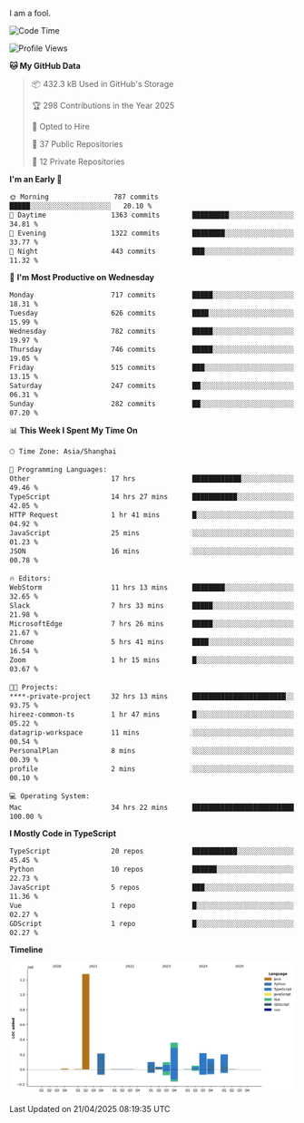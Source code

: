 I am a fool.

<!--START_SECTION:waka-->
![Code Time](http://img.shields.io/badge/Code%20Time-2%2C908%20hrs%2035%20mins-blue)

![Profile Views](http://img.shields.io/badge/Profile%20Views-2-blue)

**🐱 My GitHub Data** 

> 📦 432.3 kB Used in GitHub's Storage 
 > 
> 🏆 298 Contributions in the Year 2025
 > 
> 💼 Opted to Hire
 > 
> 📜 37 Public Repositories 
 > 
> 🔑 12 Private Repositories 
 > 
**I'm an Early 🐤** 

```text
🌞 Morning                787 commits         █████░░░░░░░░░░░░░░░░░░░░   20.10 % 
🌆 Daytime                1363 commits        █████████░░░░░░░░░░░░░░░░   34.81 % 
🌃 Evening                1322 commits        ████████░░░░░░░░░░░░░░░░░   33.77 % 
🌙 Night                  443 commits         ███░░░░░░░░░░░░░░░░░░░░░░   11.32 % 
```
📅 **I'm Most Productive on Wednesday** 

```text
Monday                   717 commits         █████░░░░░░░░░░░░░░░░░░░░   18.31 % 
Tuesday                  626 commits         ████░░░░░░░░░░░░░░░░░░░░░   15.99 % 
Wednesday                782 commits         █████░░░░░░░░░░░░░░░░░░░░   19.97 % 
Thursday                 746 commits         █████░░░░░░░░░░░░░░░░░░░░   19.05 % 
Friday                   515 commits         ███░░░░░░░░░░░░░░░░░░░░░░   13.15 % 
Saturday                 247 commits         ██░░░░░░░░░░░░░░░░░░░░░░░   06.31 % 
Sunday                   282 commits         ██░░░░░░░░░░░░░░░░░░░░░░░   07.20 % 
```


📊 **This Week I Spent My Time On** 

```text
🕑︎ Time Zone: Asia/Shanghai

💬 Programming Languages: 
Other                    17 hrs              ████████████░░░░░░░░░░░░░   49.46 % 
TypeScript               14 hrs 27 mins      ███████████░░░░░░░░░░░░░░   42.05 % 
HTTP Request             1 hr 41 mins        █░░░░░░░░░░░░░░░░░░░░░░░░   04.92 % 
JavaScript               25 mins             ░░░░░░░░░░░░░░░░░░░░░░░░░   01.23 % 
JSON                     16 mins             ░░░░░░░░░░░░░░░░░░░░░░░░░   00.78 % 

🔥 Editors: 
WebStorm                 11 hrs 13 mins      ████████░░░░░░░░░░░░░░░░░   32.65 % 
Slack                    7 hrs 33 mins       █████░░░░░░░░░░░░░░░░░░░░   21.98 % 
MicrosoftEdge            7 hrs 26 mins       █████░░░░░░░░░░░░░░░░░░░░   21.67 % 
Chrome                   5 hrs 41 mins       ████░░░░░░░░░░░░░░░░░░░░░   16.54 % 
Zoom                     1 hr 15 mins        █░░░░░░░░░░░░░░░░░░░░░░░░   03.67 % 

🐱‍💻 Projects: 
****-private-project     32 hrs 13 mins      ███████████████████████░░   93.75 % 
hireez-common-ts         1 hr 47 mins        █░░░░░░░░░░░░░░░░░░░░░░░░   05.22 % 
datagrip-workspace       11 mins             ░░░░░░░░░░░░░░░░░░░░░░░░░   00.54 % 
PersonalPlan             8 mins              ░░░░░░░░░░░░░░░░░░░░░░░░░   00.39 % 
profile                  2 mins              ░░░░░░░░░░░░░░░░░░░░░░░░░   00.10 % 

💻 Operating System: 
Mac                      34 hrs 22 mins      █████████████████████████   100.00 % 
```

**I Mostly Code in TypeScript** 

```text
TypeScript               20 repos            ███████████░░░░░░░░░░░░░░   45.45 % 
Python                   10 repos            ██████░░░░░░░░░░░░░░░░░░░   22.73 % 
JavaScript               5 repos             ███░░░░░░░░░░░░░░░░░░░░░░   11.36 % 
Vue                      1 repo              █░░░░░░░░░░░░░░░░░░░░░░░░   02.27 % 
GDScript                 1 repo              █░░░░░░░░░░░░░░░░░░░░░░░░   02.27 % 
```



**Timeline**

![Lines of Code chart](https://raw.githubusercontent.com/VeejaLiu/VeejaLiu/master/assets/bar_graph.png)


 Last Updated on 21/04/2025 08:19:35 UTC
<!--END_SECTION:waka-->
